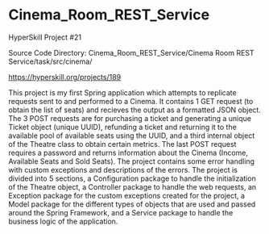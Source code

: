 # Cinema_Room_REST_Service
HyperSkill Project #21

Source Code Directory: Cinema_Room_REST_Service/Cinema Room REST Service/task/src/cinema/

https://hyperskill.org/projects/189

This project is my first Spring application which attempts to replicate requests sent to and performed to a Cinema. It contains 1 GET request (to obtain the list of seats) and recieves the output as a formatted JSON object. The 3 POST requests are for purchasing a ticket and generating a unique Ticket object (unique UUID), refunding a ticket and returning it to the available pool of available seats using the UUID, and a third internal object of the Theatre class to obtain certain metrics. The last POST request requires a password and returns information about the Cinema (Income, Available Seats and Sold Seats). The project contains some error handling with custom exceptions and descriptions of the errors. The project is divided into 5 sections, a Configuration package to handle the initialization of the Theatre object, a Controller package to handle the web requests, an Exception package for the custom exceptions created for the project, a Model package for the different types of objects that are used and passed around the Spring Framework, and a Service package to handle the business logic of the application.
